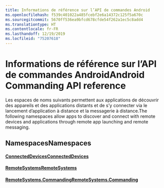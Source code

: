 ```yaml
---
title: Informations de référence sur l’API de commandes Android
ms.openlocfilehash: f539c401022a485fcebf2e6a14372c125f5a670c
ms.sourcegitcommit: 5670ff536ea9bfcd678cfde54f262a1ec5c8add4
ms.translationtype: HT
ms.contentlocale: fr-FR
ms.lasthandoff: 12/19/2019
ms.locfileid: "75207618"
---
```

# <a name="android-commanding-api-reference"></a><span data-ttu-id="1bd36-102">Informations de référence sur l’API de commandes Android</span><span class="sxs-lookup"><span data-stu-id="1bd36-102">Android Commanding API reference</span></span>

<span data-ttu-id="1bd36-103">Les espaces de noms suivants permettent aux applications de découvrir des appareils et des applications distants et de s’y connecter via le lancement d’application à distance et la messagerie à distance.</span><span class="sxs-lookup"><span data-stu-id="1bd36-103">The following namespaces allow apps to discover and connect with remote devices and applications through remote app launching and remote messaging.</span></span>

## <a name="namespaces"></a><span data-ttu-id="1bd36-104">Namespaces</span><span class="sxs-lookup"><span data-stu-id="1bd36-104">Namespaces</span></span>

#### <a name="connecteddeviceshttpsdocsmicrosoftcomjavaapicommicrosoftconnecteddevices"></a>[<span data-ttu-id="1bd36-105">ConnectedDevices</span><span class="sxs-lookup"><span data-stu-id="1bd36-105">ConnectedDevices</span></span>](https://docs.microsoft.com/java/api/com.microsoft.connecteddevices)
#### <a name="remotesystemshttpsdocsmicrosoftcomjavaapicommicrosoftconnecteddevicesremotesystems"></a>[<span data-ttu-id="1bd36-106">RemoteSystems</span><span class="sxs-lookup"><span data-stu-id="1bd36-106">RemoteSystems</span></span>](https://docs.microsoft.com/java/api/com.microsoft.connecteddevices.remotesystems)
#### <a name="remotesystemscommandinghttpsdocsmicrosoftcomjavaapicommicrosoftconnecteddevicesremotesystemscommanding"></a>[<span data-ttu-id="1bd36-107">RemoteSystems.Commanding</span><span class="sxs-lookup"><span data-stu-id="1bd36-107">RemoteSystems.Commanding</span></span>](https://docs.microsoft.com/java/api/com.microsoft.connecteddevices.remotesystems.commanding)